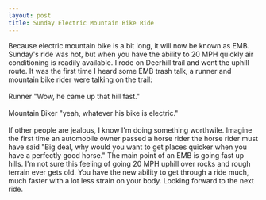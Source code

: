 ```yaml
---
layout: post
title: Sunday Electric Mountain Bike Ride
---
```

Because electric mountain bike is a bit long, it will now be known as EMB.  Sunday's ride was hot, but when you have the ability to 20 MPH quickly air conditioning is readily available.  I rode on Deerhill trail and went the uphill route.  It was the first time I heard some EMB trash talk,
a runner and mountain bike rider were talking on the trail:
<br><br>
Runner "Wow, he came up that hill fast."<br><br>
Mountain Biker "yeah, whatever his bike is electric."
<br><br>
If other people are jealous, I know I'm doing something worthwile.  Imagine the first time an automobile owner passed a horse rider
the horse rider must have said "Big deal, why would you want to get places quicker when you have a perfectly good horse."
The main point of an EMB is going fast up hills.  I'm not sure this feeling of going 20 MPH uphill over rocks and rough terrain
ever gets old.  You have the new ability to get through a ride much, much faster with a lot less strain on your body.  Looking forward
to the next ride.

